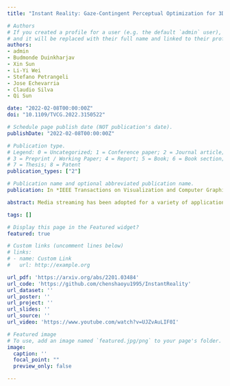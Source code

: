 ```yaml
---
title: "Instant Reality: Gaze-Contingent Perceptual Optimization for 3D Virtual Reality Streaming"

# Authors
# If you created a profile for a user (e.g. the default `admin` user), write the username (folder name) here 
# and it will be replaced with their full name and linked to their profile.
authors:
- admin
- Budmonde Duinkharjav
- Xin Sun 
- Li-Yi Wei
- Stefano Petrangeli
- Jose Echevarria
- Claudio Silva
- Qi Sun

date: "2022-02-08T00:00:00Z"
doi: "10.1109/TVCG.2022.3150522"

# Schedule page publish date (NOT publication's date).
publishDate: "2022-02-08T00:00:00Z"

# Publication type.
# Legend: 0 = Uncategorized; 1 = Conference paper; 2 = Journal article;
# 3 = Preprint / Working Paper; 4 = Report; 5 = Book; 6 = Book section;
# 7 = Thesis; 8 = Patent
publication_types: ["2"]

# Publication name and optional abbreviated publication name.
publication: In *IEEE Transactions on Visualization and Computer Graphics (Proceedings of IEEE VR)*

abstract: Media streaming has been adopted for a variety of applications such as entertainment, visualization, and design. Unlike video/audio streaming where the content is usually consumed sequentially, 3D applications such as gaming require streaming 3D assets to facilitate client-side interactions such as object manipulation and viewpoint movement. Compared to audio and video streaming, 3D streaming often requires larger data sizes and yet lower latency to ensure sufficient rendering quality, resolution, and latency for perceptual comfort. Thus, streaming 3D assets can be even more challenging than streaming audios/videos, and existing solutions often suffer from long loading time or limited quality. <br> To address this critical and timely issue, we propose a perceptually-optimized progressive 3D streaming method for spatial quality and temporal consistency in immersive interactions. Based on the human visual mechanisms in the frequency domain, our model selects and schedules the streaming dataset for optimal spatial-temporal quality. We also train a neural network for our model to accelerate this decision process for real-time client-server applications. We evaluate our method via subjective studies and objective analysis under varying network conditions (from 3G to 5G) and client devices (HMD and traditional displays), and demonstrate better visual quality and temporal consistency than alternative solutions. 

tags: []

# Display this page in the Featured widget?
featured: true

# Custom links (uncomment lines below)
# links:
# - name: Custom Link
#   url: http://example.org

url_pdf: 'https://arxiv.org/abs/2201.03484'
url_code: 'https://github.com/chenshaoyu1995/InstantReality'
url_dataset: ''
url_poster: ''
url_project: ''
url_slides: ''
url_source: ''
url_video: 'https://www.youtube.com/watch?v=UJZvAuLIF0I'

# Featured image
# To use, add an image named `featured.jpg/png` to your page's folder. 
image:
  caption: ''
  focal_point: ""
  preview_only: false

---
```



